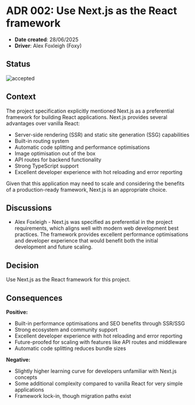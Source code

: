 # ADR 002: Use Next.js as the React framework

- **Date created**: 28/06/2025
- **Driver**: Alex Foxleigh (Foxy)

## Status

![accepted]

## Context

The project specification explicitly mentioned Next.js as a preferential framework for building React applications. Next.js provides several advantages over vanilla React:

- Server-side rendering (SSR) and static site generation (SSG) capabilities
- Built-in routing system
- Automatic code splitting and performance optimisations
- Image optimisation out of the box
- API routes for backend functionality
- Strong TypeScript support
- Excellent developer experience with hot reloading and error reporting

Given that this application may need to scale and considering the benefits of a production-ready framework, Next.js is an appropriate choice.

## Discussions

- Alex Foxleigh - Next.js was specified as preferential in the project requirements, which aligns well with modern web
development best practices. The framework provides excellent performance optimisations and developer experience that would
benefit both the initial development and future scaling.

## Decision

Use Next.js as the React framework for this project.

## Consequences

**Positive:**

- Built-in performance optimisations and SEO benefits through SSR/SSG
- Strong ecosystem and community support
- Excellent developer experience with hot reloading and error reporting
- Future-proofed for scaling with features like API routes and middleware
- Automatic code splitting reduces bundle sizes

**Negative:**

- Slightly higher learning curve for developers unfamiliar with Next.js concepts
- Some additional complexity compared to vanilla React for very simple applications
- Framework lock-in, though migration paths exist

[proposed]: https://img.shields.io/badge/Proposed-yellow?style=for-the-badge
[accepted]: https://img.shields.io/badge/Accepted-green?style=for-the-badge
[superceded]: https://img.shields.io/badge/Superceded-orange?style=for-the-badge
[rejected]: https://img.shields.io/badge/Rejected-red?style=for-the-badge
[deprecated]: https://img.shields.io/badge/Deprecated-grey?style=for-the-badge 